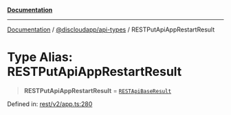 [**Documentation**](../../../README.md)

***

[Documentation](../../../packages.md) / [@discloudapp/api-types](../README.md) / RESTPutApiAppRestartResult

# Type Alias: RESTPutApiAppRestartResult

> **RESTPutApiAppRestartResult** = [`RESTApiBaseResult`](../interfaces/RESTApiBaseResult.md)

Defined in: [rest/v2/app.ts:280](https://github.com/discloud/discloud.app/blob/e06d08869d94db25520cbe5fdcc3cdbc242fb0cb/packages/api-types/rest/v2/app.ts#L280)
